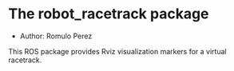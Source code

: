 # The robot_racetrack package

- Author: Romulo Perez

This ROS package provides Rviz visualization markers for a virtual racetrack.
